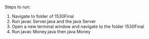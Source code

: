 Steps to run:
1) Navigate to folder of 1530Final
2) Run javac Server.java and the java Server
3) Open a new terminal window and navigate to the folder 1530Final
4) Run javac Money.java then java Money
